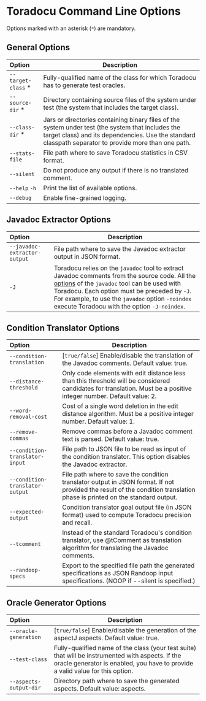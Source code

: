 # Toradocu Command Line Options
Options marked with an asterisk (`*`) are mandatory.

## General Options
| Option | Description |
| :--- | --- |
| `--target-class` * | Fully-qualified name of the class for which Toradocu has to generate test oracles. |
| `--source-dir` * | Directory containing source files of the system under test (the system that includes the target class). |
| `--class-dir` * | Jars or directories containing binary files of the system under test (the system that includes the target class) and its dependencies. Use the standard classpath separator to provide more than one path. |
| `--stats-file` | File path where to save Toradocu statistics in CSV format. |
| `--silent` | Do not produce any output if there is no translated comment. |
| `--help` `-h` | Print the list of available options. |
| `--debug` | Enable fine-grained logging. |

## Javadoc Extractor Options
| Option | Description |
| :--- | --- |
| `--javadoc-extractor-output` | File path where to save the Javadoc extractor output in JSON format. |
| `-J` | Toradocu relies on the `javadoc` tool to extract Javadoc comments from the source code. All the [options](http://docs.oracle.com/javase/8/docs/technotes/tools/windows/javadoc.html#CHDFDACB) of the `javadoc` tool can be used with Toradocu. Each option must be preceded by `-J`. For example, to use the `javadoc` option `-noindex` execute Toradocu with the option `-J-noindex`. |

## Condition Translator Options
| Option | Description |
| :--- | --- |
| `--condition-translation` | [`true/false`] Enable/disable the translation of the Javadoc comments. Default value: true. |
| `--distance-threshold` | Only code elements with edit distance less than this threshold will be considered candidates for translation. Must be a positive integer number. Default value: 2. |
| `--word-removal-cost` | Cost of a single word deletion in the edit distance algorithm. Must be a positive integer number. Default value: 1. |
| `--remove-commas` | Remove commas before a Javadoc comment text is parsed. Default value: true. |
| `--condition-translator-input` | File path to JSON file to be read as input of the condition translator. This option disables the Javadoc extractor. |
| `--condition-translator-output` | File path where to save the condition translator output in JSON format. If not provided the result of the condition translation phase is printed on the standard output. |
| `--expected-output` | Condition translator goal output file (in JSON format) used to compute Toradocu precision and recall. |
| `--tcomment` | Instead of the standard Toradocu's condition translator, use @tComment as translation algorithm for translating the Javadoc comments. |
| `--randoop-specs` | Export to the specified file path the generated specifications as JSON Randoop input specifications. (NOOP if --silent is specified.) |

## Oracle Generator Options
| Option | Description |
| :--- | --- |
| `--oracle-generation` | [`true/false`] Enable/disable the generation of the aspectJ aspects. Default value: true. |
| `--test-class` | Fully-qualified name of the class (your test suite) that will be instrumented with aspects. If the oracle generator is enabled, you have to provide a valid value for this option. |
| `--aspects-output-dir` | Directory path where to save the generated aspects. Default value: aspects. |
